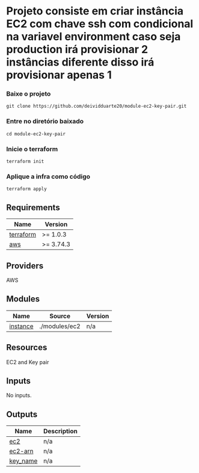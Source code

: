 # Projeto consiste em criar instância EC2 com chave ssh com condicional na variavel environment caso seja production irá provisionar 2 instâncias diferente disso irá provisionar apenas 1

### Baixe o projeto
`git clone https://github.com/deividduarte20/module-ec2-key-pair.git`

### Entre no diretório baixado
`cd module-ec2-key-pair`

### Inicie o terraform
`terraform init`

### Aplique a infra como código
`terraform apply`

## Requirements

| Name | Version |
|------|---------|
| <a name="requirement_terraform"></a> [terraform](#requirement\_terraform) | >= 1.0.3 |
| <a name="requirement_aws"></a> [aws](#requirement\_aws) | >= 3.74.3 |

## Providers

AWS

## Modules

| Name | Source | Version |
|------|--------|---------|
| <a name="module_instance"></a> [instance](#module\_instance) | ./modules/ec2 | n/a |

## Resources

EC2 and Key pair

## Inputs

No inputs.

## Outputs

| Name | Description |
|------|-------------|
| <a name="output_ec2"></a> [ec2](#output\_ec2) | n/a |
| <a name="output_ec2-arn"></a> [ec2-arn](#output\_ec2-arn) | n/a |
| <a name="output_key_name"></a> [key\_name](#output\_key\_name) | n/a |
